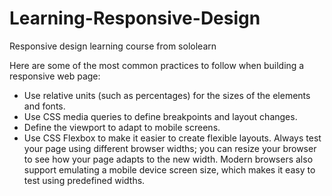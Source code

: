 # Learning-Responsive-Design
Responsive design learning course from sololearn

Here are some of the most common practices to follow when building a responsive web page:
- Use relative units (such as percentages) for the sizes of the elements and fonts.
- Use CSS media queries to define breakpoints and layout changes.
- Define the viewport to adapt to mobile screens.
- Use CSS Flexbox to make it easier to create flexible layouts.
Always test your page using different browser widths; you can resize your browser to see how your page adapts to the new width.
Modern browsers also support emulating a mobile device screen size, which makes it easy to test using predefined widths.
